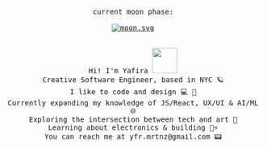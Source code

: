 <p align="center">
  <br>
  <samp>
  current moon phase:
  <br>
  <br>
    <a href="https://moon-svg.minung.dev" >
  <img src="https://moon-svg.minung.dev/moon.svg?theme=basic" alt="moon.svg" align="center"/>
</a>
    <br>
    <br>
    <br>
    Hi! I'm Yafira <img src="https://media.giphy.com/media/XYyxh0R1XilajMWB8X/giphy.gif" height="50px">
      <br>Creative Software Engineer, based in NYC 🪐
        <br>I like to code and design 💻 🎨
    <br>Currently expanding my knowledge of JS/React, UX/UI & AI/ML 🌐
    <br>Exploring the intersection between tech and art 🤖
      <br>Learning about electronics & building <link href="https://www.electrocute.io">🌸⚡️
    <br>You can reach me at yfr.mrtnz@gmail.com 📟
    <br>
    <br>
  </samp>
</p>
